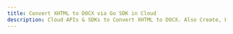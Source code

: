 ---title: Convert XHTML to DOCX via Go SDK in Clouddescription: Cloud APIs & SDKs to Convert XHTML to DOCX. Also Create, Edit & Render Microsoft Word & OpenOffice documents in the Cloud.---